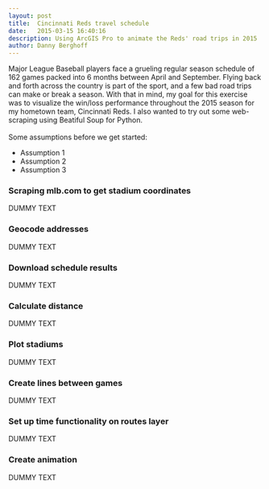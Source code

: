 ```yaml
---
layout: post
title:  Cincinnati Reds travel schedule
date:   2015-03-15 16:40:16
description: Using ArcGIS Pro to animate the Reds' road trips in 2015
author: Danny Berghoff
---
```

Major League Baseball players face a grueling regular season schedule of 162 games packed into 6 months between April and September. Flying back and forth across the country is part of the sport, and a few bad road trips can make or break a season. With that in mind, my goal for this exercise was to visualize the win/loss performance throughout the 2015 season for my hometown team, Cincinnati Reds. I also wanted to try out some web-scraping using Beatiful Soup for Python.
<br><br>
Some assumptions before we get started:
<ul>
	<li>Assumption 1</li>
	<li>Assumption 2</li>
	<li>Assumption 3</li>
</ul>
<h3>Scraping mlb.com to get stadium coordinates</h3>
DUMMY TEXT
<h3>Geocode addresses</h3>
DUMMY TEXT
<h3>Download schedule results</h3>
DUMMY TEXT
<h3>Calculate distance</h3>
DUMMY TEXT
<h3>Plot stadiums</h3>
DUMMY TEXT
<h3>Create lines between games</h3>
DUMMY TEXT
<h3>Set up time functionality on routes layer</h3>
DUMMY TEXT
<h3>Create animation</h3>
DUMMY TEXT

